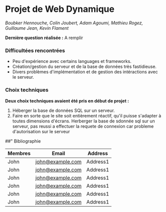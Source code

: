 # Projet de Web Dynamique

_Boubker Hennouche, Colin Joubert, Adam Agoumi, Mathieu Rogez, Guillaume Jean, Kevin Flament_

**Dernière question réalisée :** A remplir

### Difficultées rencontrées
* Peu d'expérience avec certains languages et frameworks.
* Création/gestion du serveur et de la base de données très fastidieuse.
* Divers problèmes d'implémentation et de gestion des intéractions avec le serveur.

### Choix techniques
**Deux choix techniques avaient été pris en début de projet :**
1. Héberger la base de données SQL sur un serveur.
2. Faire en sorte que le site soit entièrement réactif, qu'il puisse s'adapter à toutes dimensions d'écrans.
Herberger la base de sdonnée sql sur un serveur, pas reussi a effectuer la requete de connexion car probleme d'autorisation sur le serveur

##" Bibliographie

| Membres |Email|Address|      
|---------|-----|-------|     
| John    |john@example.com|Address1|
| John    |john@example.com|Address1|
| John    |john@example.com|Address1|
| John    |john@example.com|Address1|
| John    |john@example.com|Address1|
| John    |john@example.com|Address1|